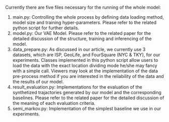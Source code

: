 Currently there are five files necessary for the running of the whole model:

1. main.py: Controlling the whole process by defining data loading method, model size and training hyper-parameters. Please refer to the related python script for further details.
2. model.py: Our VAE Model. Please refer to the related paper for the detailed discussion of the structure, training and inferencing of the model.
3. data_prepare.py: As discussed in our article, we currently use 3 datasets, which are ISP, GeoLife, and FourSquare (NYC & TKY), for our experiments.  Classes implemented in this python script allow users to load the data with the exact location dividing mode he/she may fancy with a simple call. Viewers may look at the implementation of the data pre-process method if you are interested in the reliability of the data and the results of our model.
4. result_evaluation.py: Implementations for the evaluation of the synthetized trajactories generated by our model and the corresponding baselines.  Please refer to the related paper for the detailed discussion of the meaning of each evaluation criteria.
5. semi_markov.py: Implementation of the simplest baseline we use in our experiments.
